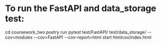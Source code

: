 # To run the FastAPI and data_storage test:

cd coursework_two
poetry run pytest test/FastAPI/ test/data_storage/ --cov=modules --cov=FastAPI --cov-report=html
start htmlcov/index.html
